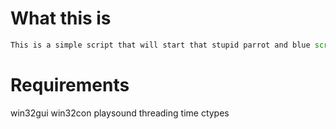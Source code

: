 # What this is
```js
This is a simple script that will start that stupid parrot and blue screen your victems pc.
```
# Requirements
win32gui
win32con
playsound
threading
time
ctypes



